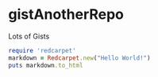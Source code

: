 # gistAnotherRepo
Lots of Gists

```ruby
require 'redcarpet'
markdown = Redcarpet.new("Hello World!")
puts markdown.to_html
```
